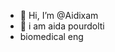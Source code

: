 - 👋 Hi, I’m @Aidixam
- 👀 i am aida pourdolti
- biomedical eng




<!---
Aidixam/Aidixam is a ✨ special ✨ repository because its `README.md` (this file) appears on your GitHub profile.
You can click the Preview link to take a look at your changes.
--->

